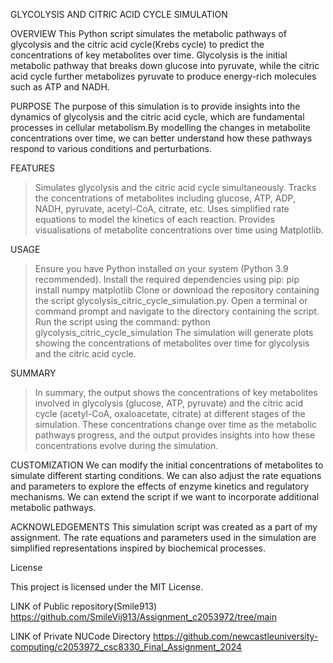 GLYCOLYSIS AND CITRIC ACID CYCLE SIMULATION


OVERVIEW
This Python script simulates the metabolic pathways of glycolysis and the citric acid cycle(Krebs cycle) to predict the concentrations of key metabolites over time. Glycolysis is the initial metabolic pathway that breaks down glucose into pyruvate, while the citric acid cycle further metabolizes pyruvate to produce energy-rich molecules such as ATP and NADH.


PURPOSE
The purpose of this simulation is to provide insights into the dynamics of glycolysis and the citric acid cycle, which are fundamental processes in cellular metabolism.By modelling the changes in metabolite concentrations over time, we can better understand how these pathways respond to various conditions and perturbations.


FEATURES
> Simulates glycolysis and the citric acid cycle simultaneously.
> Tracks the concentrations of metabolites including glucose, ATP, ADP, NADH, pyruvate, acetyl-CoA, citrate, etc.
> Uses simplified rate equations to model the kinetics of each reaction.
> Provides visualisations of metabolite concentrations over time using Matplotlib.


USAGE
>Ensure you have Python installed on your system (Python 3.9 recommended).
>Install the required dependencies using pip:
pip install numpy matplotlib
>Clone or download the repository containing the script
glycolysis_citric_cycle_simulation.py.
> Open a terminal or command prompt and navigate to the directory containing the script.
> Run the script using the command:
python glycolysis_citric_cycle_simulation
The simulation will generate plots showing the concentrations of metabolites over time for glycolysis and the citric acid cycle.

SUMMARY

> In summary, the output shows the concentrations of key metabolites involved in glycolysis (glucose, ATP, pyruvate) and the citric acid cycle (acetyl-CoA, oxaloacetate, citrate) at different stages of the simulation. These concentrations change over time as the metabolic pathways progress, and the output provides insights into how these concentrations evolve during the simulation.

CUSTOMIZATION
We can modify the initial concentrations of metabolites to simulate different starting conditions.
We can also adjust the rate equations and parameters to explore the effects of enzyme kinetics and regulatory mechanisms.
We can extend the script if we want to incorporate additional metabolic pathways.


ACKNOWLEDGEMENTS
This simulation script was created as a part of my assignment.
The rate equations and parameters used in the simulation are simplified representations inspired by biochemical processes.

License

This project is licensed under the MIT License.

LINK of Public repository(Smile913)
https://github.com/SmileVij913/Assignment_c2053972/tree/main

LINK of Private NUCode Directory
https://github.com/newcastleuniversity-computing/c2053972_csc8330_Final_Assignment_2024